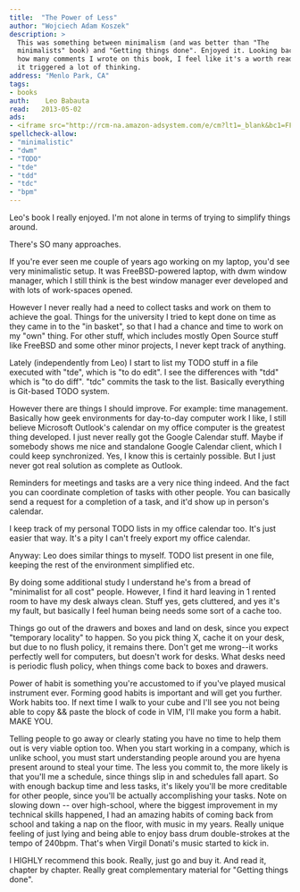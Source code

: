 ```yaml
---
title:	"The Power of Less"
author: "Wojciech Adam Koszek"
description: >
  This was something between minimalism (and was better than "The
  minimalists" book) and "Getting things done". Enjoyed it. Looking back on
  how many comments I wrote on this book, I feel like it's a worth read, as
  it triggered a lot of thinking.
address: "Menlo Park, CA"
tags:
- books
auth:	 Leo Babauta
read:	2013-05-02
ads:
- <iframe src="http://rcm-na.amazon-adsystem.com/e/cm?lt1=_blank&bc1=FFFFFF&IS2=1&npa=1&bg1=FFFFFF&fc1=000000&lc1=FF0000&t=wkoszek08-20&o=1&p=8&l=as4&m=amazon&f=ifr&ref=ss_til&asins=1401309704" style="width:120px;height:240px;" scrolling="no" marginwidth="0" marginheight="0" frameborder="0"></iframe>
spellcheck-allow:
- "minimalistic"
- "dwm"
- "TODO"
- "tde"
- "tdd"
- "tdc"
- "bpm"
---
```

Leo's book I really enjoyed. I'm not alone in terms of trying to simplify
things around.

There's SO many approaches.

If you're ever seen me couple of years ago working on my laptop, you'd see
very minimalistic setup. It was FreeBSD-powered laptop, with dwm window
manager, which I still think is the best window manager ever developed and
with lots of work-spaces opened.

However I never really had a need to collect tasks and work on them to
achieve the goal. Things for the university I tried to kept done on time as
they came in to the "in basket", so that I had a chance and time to work on
my "own" thing. For other stuff, which includes mostly Open Source stuff
like FreeBSD and some other minor projects, I never kept track of anything.

Lately (independently from Leo) I start to list my TODO stuff in a file
executed with "tde", which is "to do edit". I see the differences with "tdd"
which is "to do diff". "tdc" commits the task to the list. Basically
everything is Git-based TODO system.

However there are things I should improve. For example: time management.
Basically how geek environments for day-to-day computer work I like, I still
believe Microsoft Outlook's calendar on my office computer is the greatest
thing developed. I just never really got the Google Calendar stuff. Maybe if
somebody shows me nice and standalone Google Calendar client, which I could
keep synchronized. Yes, I know this is certainly possible. But I just never
got real solution as complete as Outlook.

Reminders for meetings and tasks are a very nice thing indeed. And the fact
you can coordinate completion of tasks with other people. You can basically
send a request for a completion of a task, and it'd show up in person's
calendar.

I keep track of my personal TODO lists in my office calendar too. It's just
easier that way. It's a pity I can't freely export my office calendar.

Anyway: Leo does similar things to myself. TODO list present in one file,
keeping the rest of the environment simplified etc.

By doing some additional study I understand he's from a bread of "minimalist
for all cost" people. However, I find it hard leaving in 1 rented room to
have my desk always clean. Stuff yes, gets cluttered, and yes it's my fault,
but basically I feel human being needs some sort of a cache too.

Things go out of the drawers and boxes and land on desk, since you expect
"temporary locality" to happen. So you pick thing X, cache it on your desk,
but due to no flush policy, it remains there. Don't get me wrong--it works
perfectly well for computers, but doesn't work for desks. What desks need is
periodic flush policy, when things come back to boxes and drawers.

Power of habit is something you're accustomed to if you've played musical
instrument ever. Forming good habits is important and will get you further.
Work habits too. If next time I walk to your cube and I'll see you not being
able to copy && paste the block of code in VIM, I'll make you form a habit.
MAKE YOU.

Telling people to go away or clearly stating you have no time to help them
out is very viable option too. When you start working in a company, which
is unlike school, you must start understanding people around you are hyena
present around to steal your time. The less you commit to, the more likely
is that you'll me a schedule, since things slip in and schedules fall apart.
So with enough backup time and less tasks, it's likely you'll be more
creditable for other people, since you'll be actually accomplishing your
tasks.
Note on slowing down -- over high-school, where the biggest improvement in
my technical skills happened, I had an amazing habits of coming back from
school and taking a nap on the floor, with music in my years. Really unique
feeling of just lying and being able to enjoy bass drum double-strokes at
the tempo of 240bpm. That's when Virgil Donati's music started to kick in.

I HIGHLY recommend this book. Really, just go and buy it. And read it,
chapter by chapter. Really great complementary material for "Getting things
done".
